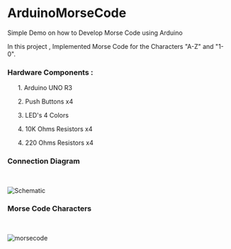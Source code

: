 # ArduinoMorseCode
Simple Demo on how to Develop Morse Code using Arduino 

In this project , Implemented Morse Code for the Characters "A-Z" and "1-0".

<H3>Hardware Components :</H3>
<LIST>
<OL>1. Arduino UNO R3</OL>
<OL>2. Push Buttons x4</OL>
  <OL>3. LED's 4 Colors</OL>
  <OL>4. 10K Ohms Resistors x4</OL>
  <OL>4. 220 Ohms Resistors x4</OL>
</LIST>

<H3>Connection Diagram</H3>
<br>

![Schematic](https://github.com/Suresh-Panchala/ArduinoMorseCode/assets/40498897/382265e8-ccfe-4f55-8e2b-d850f23ad205)

<H3>Morse Code Characters</H3>
<br>

![morsecode](https://github.com/Suresh-Panchala/ArduinoMorseCode/assets/40498897/7a68262d-151b-44dd-b6d5-4247e3e36701)

